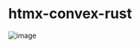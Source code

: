 # htmx-convex-rust

![image](https://github.com/user-attachments/assets/c65333ef-8495-4d9b-8c88-dc87a97b5976)
